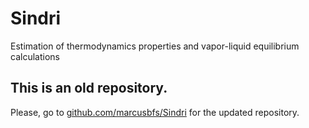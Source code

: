 # Sindri
Estimation of thermodynamics properties and vapor-liquid equilibrium calculations 

## This is an old repository.

Please, go to [github.com/marcusbfs/Sindri](https://github.com/marcusbfs/Sindri) for the updated repository.
